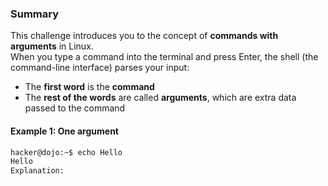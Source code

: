 ###  Summary

This challenge introduces you to the concept of **commands with arguments** in Linux.  
When you type a command into the terminal and press Enter, the shell (the command-line interface) parses your input:

- The **first word** is the **command**
- The **rest of the words** are called **arguments**, which are extra data passed to the command

####  Example 1: One argument

```bash
hacker@dojo:~$ echo Hello
Hello
Explanation:

